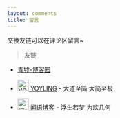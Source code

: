 ```yaml
---
layout: comments
title: 留言
---
```

交换友链可以在评论区留言~

> 友链 

- [青墟-博客园](https://www.cnblogs.com/guoxinyu)

- [<img src="https://yoyling.com/favicon.png" alt="YOYLING" width="26" height="26"/> YOYLING](https://yoyling.com) - 大道至简 大简至极
    
- [<img src="https://www.zpblogs.cn/zp/img/wenyulink.png" alt="闻语博客" width="26" height="26"/> 闻语博客](https://www.zpblogs.cn/) - 浮生若梦 为欢几何    
